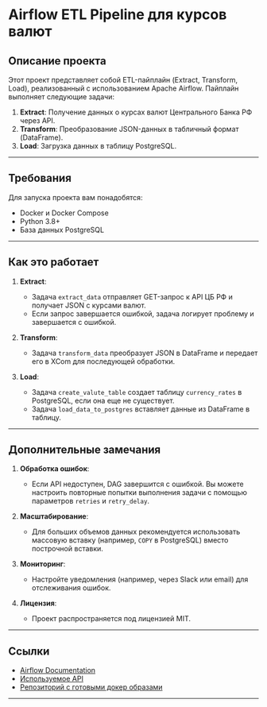 # **Airflow ETL Pipeline для курсов валют**

## **Описание проекта**
Этот проект представляет собой ETL-пайплайн (Extract, Transform, Load), реализованный с использованием Apache Airflow. Пайплайн выполняет следующие задачи:
1. **Extract**: Получение данных о курсах валют Центрального Банка РФ через API.
2. **Transform**: Преобразование JSON-данных в табличный формат (DataFrame).
3. **Load**: Загрузка данных в таблицу PostgreSQL.

---

## **Требования**
Для запуска проекта вам понадобятся:
- Docker и Docker Compose
- Python 3.8+
- База данных PostgreSQL

---

## **Как это работает**
1. **Extract**:
   - Задача `extract_data` отправляет GET-запрос к API ЦБ РФ и получает JSON с курсами валют.
   - Если запрос завершается ошибкой, задача логирует проблему и завершается с ошибкой.

2. **Transform**:
   - Задача `transform_data` преобразует JSON в DataFrame и передает его в XCom для последующей обработки.

3. **Load**:
   - Задача `create_valute_table` создает таблицу `currency_rates` в PostgreSQL, если она еще не существует.
   - Задача `load_data_to_postgres` вставляет данные из DataFrame в таблицу.

---

## **Дополнительные замечания**
1. **Обработка ошибок**:
   - Если API недоступен, DAG завершится с ошибкой. Вы можете настроить повторные попытки выполнения задачи с помощью параметров `retries` и `retry_delay`.

2. **Масштабирование**:
   - Для больших объемов данных рекомендуется использовать массовую вставку (например, `COPY` в PostgreSQL) вместо построчной вставки.

3. **Мониторинг**:
   - Настройте уведомления (например, через Slack или email) для отслеживания ошибок.

4. **Лицензия**:
   - Проект распространяется под лицензией MIT.

---

## **Ссылки**
- [Airflow Documentation](https://airflow.apache.org/docs/)
- [Используемое API](https://www.cbr-xml-daily.ru/)
- [Репозиторий с готовыми докер образами](https://github.com/puckel/docker-airflow)

---
